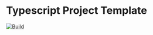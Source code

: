 # Typescript Project Template
[![Build](https://github.com/samualtnorman/typescript-project/actions/workflows/build.yml/badge.svg)](https://github.com/samualtnorman/typescript-project/actions/workflows/build.yml)
